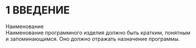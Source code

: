 <h1>1 ВВЕДЕНИЕ</h1>
<p>Наименование<br>
Наименование программного изделия должно быть кратким, понятным и
запоминающимся. Оно должно отражать назначение программы.</p>
